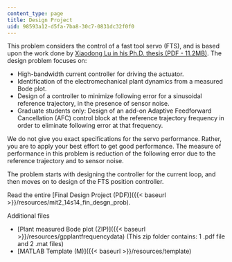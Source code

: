 ```yaml
---
content_type: page
title: Design Project
uid: 98593a12-d5fa-7ba8-30c7-0831dc32f0f0
---
```


This problem considers the control of a fast tool servo (FTS), and is based upon the work done by [Xiaodong Lu in his Ph.D. thesis (PDF - 11.2MB)](/ans7870/2/2.14/s14/MIT2_14S14_XDLU_PhD_Thesis.pdf). The design problem focuses on:

*   High-bandwidth current controller for driving the actuator.
*   Identification of the electromechanical plant dynamics from a measured Bode plot.
*   Design of a controller to minimize following error for a sinusoidal reference trajectory, in the presence of sensor noise.
*   Graduate students only: Design of an add-on Adaptive Feedforward Cancellation (AFC) control block at the reference trajectory frequency in order to eliminate following error at that frequency.

We do not give you exact specifications for the servo performance. Rather, you are to apply your best effort to get good performance. The measure of performance in this problem is reduction of the following error due to the reference trajectory and to sensor noise.

The problem starts with designing the controller for the current loop, and then moves on to design of the FTS position controller.

Read the entire [Final Design Project (PDF)]({{< baseurl >}}/resources/mit2_14s14_fin_desgn_prob).

Additional files

*   [Plant measured Bode plot (ZIP)]({{< baseurl >}}/resources/gpplantfrequencydata) (This zip folder contains: 1 .pdf file and 2 .mat files)
*   [MATLAB Template (M)]({{< baseurl >}}/resources/template)